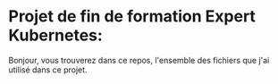 # Projet de fin de formation Expert Kubernetes:
Bonjour, vous trouverez dans ce repos, l'ensemble des fichiers que j'ai 
utilisé  dans ce projet.



